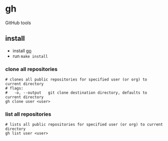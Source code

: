 # gh
GitHub tools

## install

- install [go](https://golang.org/doc/install)
- run `make install`

### clone all repositories

```shell
# clones all public repositories for specified user (or org) to current directory
# flags:
#   -o, --output   git clone destination directory, defaults to current directory
gh clone user <user>
```

### list all repositories

```shell
# lists all public repositories for specified user (or org) to current directory
gh list user <user>
```
